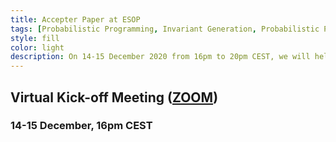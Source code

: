 ```yaml
---
title: Accepter Paper at ESOP
tags: [Probabilistic Programming, Invariant Generation, Probabilistic Program Termination, Martingale Theory] 
style: fill
color: light
description: On 14-15 December 2020 from 16pm to 20pm CEST, we will held the official ProbInG Kick-off Meeting via ZOOM due to the covid19 pandemic.  
---
```


## Virtual Kick-off Meeting ([ZOOM](https://us02web.zoom.us/j/83547469150))  

### 14-15 December, 16pm CEST 
